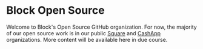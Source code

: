 # Block Open Source

Welcome to Block's Open Source GitHub organization. For now, the majority of our open source work is in our public [Square](https://github.com/square) and [CashApp](https://github.com/cashapp) organizations. More content will be available here in due course. 
